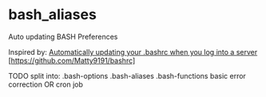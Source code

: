 # bash_aliases
Auto updating BASH Preferences

Inspired by: [Automatically updating your .bashrc when you log into a server](http://prefetch.net/blog/index.php/2017/01/25/automatically-updating-your-bashrc-when-you-log-into-a-server/) [https://github.com/Matty9191/bashrc]

TODO split into:
.bash-options 
.bash-aliases 
.bash-functions
basic error correction
OR cron job
